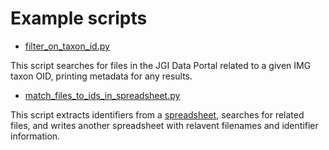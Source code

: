 # Example scripts

* [filter_on_taxon_id.py](https://github.com/kbase/dtspy/blob/main/docs/examples/filter_on_taxon_oid.py)

This script searches for files in the JGI Data Portal related to a given IMG
taxon OID, printing metadata for any results.

* [match_files_to_ids_in_spreadsheet.py](https://github.com/kbase/dtspy/blob/main/docs/examples/match_files_to_ids_in_spreadsheet.py)

This script extracts identifiers from a [spreadsheet](https://github.com/kbase/dtspy/blob/main/docs/examples/IMG.csv),
searches for related files, and writes another spreadsheet with relavent
filenames and identifier information.
